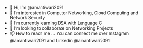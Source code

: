- 👋 Hi, I’m @amantiwari2091
- 👀 I’m interested in Computer Networking, Cloud Computing and Network Security 
- 🌱 I’m currently learning DSA with Language C 
- 💞️ I’m looking to collaborate on Networking Projects
- 📫 How to reach me ... You can connect me over Instagram @amantiwari2091 and Linkedin @amantiwari2091

<!---
amantiwari2091/amantiwari2091 is a ✨ special ✨ repository because its `README.md` (this file) appears on your GitHub profile.
You can click the Preview link to take a look at your changes.
--->
